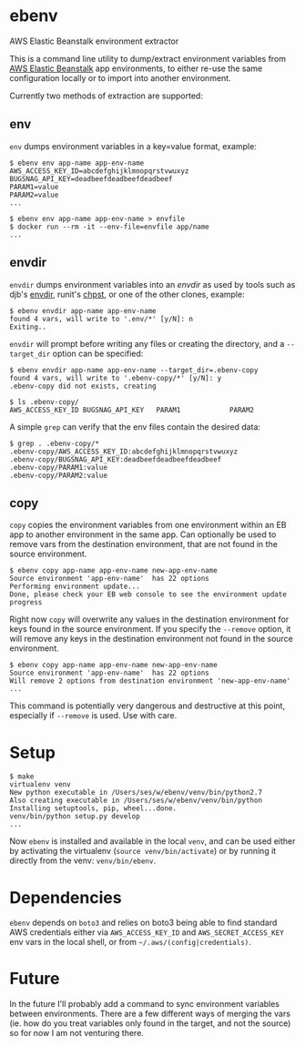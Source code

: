 # ebenv
AWS Elastic Beanstalk environment extractor

This is a command line utility to dump/extract environment variables from 
[AWS Elastic Beanstalk](https://aws.amazon.com/elasticbeanstalk/details/) app
environments, to either re-use the same configuration locally or to import
into another environment.

Currently two methods of extraction are supported:

## env

`env` dumps environment variables in a key=value format, example:

```
$ ebenv env app-name app-env-name
AWS_ACCESS_KEY_ID=abcdefghijklmnopqrstvwuxyz
BUGSNAG_API_KEY=deadbeefdeadbeefdeadbeef
PARAM1=value
PARAM2=value
...

$ ebenv env app-name app-env-name > envfile
$ docker run --rm -it --env-file=envfile app/name
...
```


## envdir

`envdir` dumps environment variables into an *envdir* as used by tools such as
djb's [envdir](https://cr.yp.to/daemontools/envdir.html), runit's
[chpst](http://smarden.org/runit/chpst.8.html), or one of the other clones,
example:

```
$ ebenv envdir app-name app-env-name
found 4 vars, will write to '.env/*' [y/N]: n
Exiting..
```

`envdir` will prompt before writing any files or creating the directory, and
a `--target_dir` option can be specified:

```
$ ebenv envdir app-name app-env-name --target_dir=.ebenv-copy
found 4 vars, will write to '.ebenv-copy/*' [y/N]: y
.ebenv-copy did not exists, creating

$ ls .ebenv-copy/
AWS_ACCESS_KEY_ID BUGSNAG_API_KEY   PARAM1            PARAM2

```

A simple `grep` can verify that the env files contain the desired data:
```
$ grep . .ebenv-copy/*
.ebenv-copy/AWS_ACCESS_KEY_ID:abcdefghijklmnopqrstvwuxyz
.ebenv-copy/BUGSNAG_API_KEY:deadbeefdeadbeefdeadbeef
.ebenv-copy/PARAM1:value
.ebenv-copy/PARAM2:value
```

## copy

`copy` copies the environment variables from one environment within an EB app
to another environment in the same app.  Can optionally be used to remove vars
from the destination environment, that are not found in the source environment.

```
$ ebenv copy app-name app-env-name new-app-env-name 
Source environment 'app-env-name'  has 22 options
Performing environment update...
Done, please check your EB web console to see the environment update progress
```

Right now `copy` will overwrite any values in the destination environment for
keys found in the source environment.  If you specify the `--remove` option,
it will remove any keys in the destination environment not found in the source
environment.

```
$ ebenv copy app-name app-env-name new-app-env-name
Source environment 'app-env-name'  has 22 options
Will remove 2 options from destination environment 'new-app-env-name'
...
```

This command is potentially very dangerous and destructive at this point,
especially if `--remove` is used.  Use with care.

# Setup

```
$ make
virtualenv venv
New python executable in /Users/ses/w/ebenv/venv/bin/python2.7
Also creating executable in /Users/ses/w/ebenv/venv/bin/python
Installing setuptools, pip, wheel...done.
venv/bin/python setup.py develop
...
```

Now `ebenv` is installed and available in the local `venv`, and can be used
either by activating the virtualenv (`source venv/bin/activate`) or by running
it directly from the venv: `venv/bin/ebenv`.


# Dependencies

`ebenv` depends on `boto3` and relies on boto3 being able to find standard AWS
credentials either via `AWS_ACCESS_KEY_ID` and `AWS_SECRET_ACCESS_KEY` env vars
in the local shell, or from `~/.aws/(config|credentials)`.


# Future

In the future I'll probably add a command to sync environment variables between
environments.  There are a few different ways of merging the vars (ie. how do
you treat variables only found in the target, and not the source) so for now I
am not venturing there.
